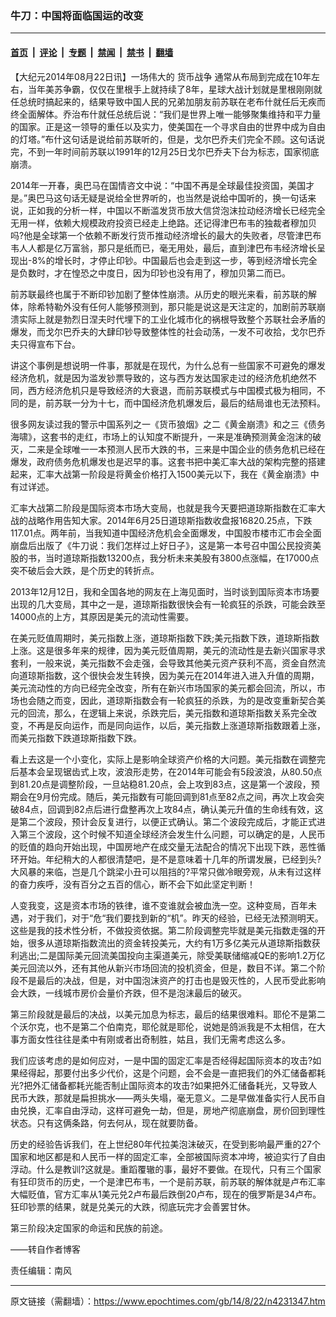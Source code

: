 ### 牛刀：中国将面临国运的改变

---

#### [首页](../../../..?n4231347) &nbsp;|&nbsp; [评论](../../../../../epoch-comment?n4231347) &nbsp;|&nbsp; [专题](../../../../../epoch-special?n4231347) &nbsp;|&nbsp; [禁闻](../../../../../epoch-news?n4231347) &nbsp;|&nbsp; [禁书](../../../../../books?n4231347) &nbsp;|&nbsp; [翻墙](https://github.com/gfw-breaker/nogfw/blob/master/README.md?n4231347)


<div class="post_content" id="artbody" itemprop="articleBody">
 <!-- article content begin -->
 <p>
  【大纪元2014年08月22日讯】一场伟大的
  <ok href="https://www.epochtimes.com/gb/tag/%E8%B4%A7%E5%B8%81%E6%88%98%E4%BA%89.html">
   货币战争
  </ok>
  通常从布局到完成在10年左右，当年美苏争霸，仅仅在里根手上就持续了8年，星球大战计划就是里根刚刚就任总统时搞起来的，结果导致中国人民的兄弟加朋友前苏联在老布什就任后无疾而终全面解体。乔治布什就任总统后说：“我们是世界上唯一能够聚集维持和平力量的国家。正是这一领导的重任以及实力，使美国在一个寻求自由的世界中成为自由的灯塔。”布什这句话是说给前苏联听的，但是，戈尔巴乔夫们完全不顾。这句话说完，不到一年时间前苏联以1991年的12月25日戈尔巴乔夫下台为标志，国家彻底崩溃。
 </p>
 <p>
  2014年一开春，奥巴马在国情咨文中说：“中国不再是全球最佳投资国，美国才是。”奥巴马这句话无疑是说给全世界听的，也当然是说给中国听的，换一句话来说，正如我的分析一样，中国以不断滥发货币放大信贷泡沫拉动经济增长已经完全无用一样，依赖大规模政府投资已经走上绝路。还记得津巴布韦的独裁者穆加贝吗?他是全球第一个依赖不断发行货币推动经济增长的最大的失败者，尽管津巴布韦人人都是亿万富翁，那只是纸而已，毫无用处，最后，直到津巴布韦经济增长呈现出-8%的增长时，才停止印钞。中国最后也会走到这一步，等到经济增长完全是负数时，才在惶恐之中度日，因为印钞也没有用了，穆加贝第二而已。
 </p>
 <p>
  前苏联最终也属于不断印钞加剧了整体性崩溃。从历史的眼光来看，前苏联的解体，除希特勒外没有任何人能够预测到，那只能是说这是天注定的，加剧前苏联崩溃实际上就是勃烈日涅夫时代埋下的工业化城市化的祸根导致整个苏联社会矛盾的爆发，而戈尔巴乔夫的大肆印钞导致整体性的社会动荡，一发不可收拾，戈尔巴乔夫只得宣布下台。
 </p>
 <p>
  讲这个事例是想说明一件事，那就是在现代，为什么总有一些国家不可避免的爆发经济危机，就是因为滥发钞票导致的，这与西方发达国家走过的经济危机绝然不同，西方经济危机只是导致经济的大衰退，而前苏联模式与中国模式极为相同，不同的是，前苏联一分为十七，而中国经济危机爆发后，最后的结局谁也无法预料。
 </p>
 <p>
  很多网友读过我的警示中国系列之一《货币狼烟》之二《黄金崩溃》和之三《债务海啸》，这套书的走红，市场上的认知度不断提升，一来是准确预测黄金泡沫的破灭，二来是全球唯一一本预测人民币大跌的书，三来是中国企业的债务危机已经在爆发，政府债务危机爆发也是迟早的事。这套书把中美汇率大战的架构完整的搭建起来，汇率大战第一阶段是将黄金价格打入1500美元以下，我在《黄金崩溃》中有过详述。
 </p>
 <p>
  汇率大战第二阶段是国际资本市场大变局，也就是我今天要把道琼斯指数在汇率大战的战略作用告知大家。2014年6月25日道琼斯指数收盘报16820.25点，下跌117.01点。两年前，当我知道中国经济危机会全面爆发，中国股市楼市汇市会全面崩盘后出版了《牛刀说：我们怎样过上好日子》，这是第一本号召中国公民投资美股的书，当时道琼斯指数13200点，我分析未来美股有3800点涨幅，在17000点突不破后会大跌，是个历史的转折点。
 </p>
 <p>
  2013年12月12日，我和全国各地的网友在上海见面时，当时谈到国际资本市场要出现的几大变局，其中之一是，道琼斯指数很快会有一轮疯狂的杀跌，可能会跌至14000点的上方，其原因是美元的流动性需要。
 </p>
 <p>
  在美元贬值周期时，美元指数上涨，道琼斯指数下跌;美元指数下跌，道琼斯指数上涨。这是很多年来的规律，因为美元贬值周期，美元的流动性是去新兴国家寻求套利，一般来说，美元指数不会走强，会导致其他美元资产获利不高，资金自然流向道琼斯指数，这个很快会发生转换，因为美元在2014年进入进入升值的周期，美元流动性的方向已经完全改变，所有在新兴市场国家的美元都会回流，所以，市场也会随之而变，因此，道琼斯指数会有一轮疯狂的杀跌，为的是改变重新契合美元的回流，那么，在逻辑上来说，杀跌完后，美元指数和道琼斯指数关系完全改变，不再是反向运作，而是同向运作，以后，美元指数上涨道琼斯指数跟着上涨，而美元指数下跌道琼斯指数下跌。
 </p>
 <p>
  看上去这是一个小变化，实际上是影响全球资产价格的大问题。美元指数在调整完后基本会呈现锯齿式上攻，波浪形走势，在2014年可能会有5段波浪，从80.50点到81.20点是调整阶段，一旦站稳81.20点，会上攻到83点，这是第一个波段，预期会在9月份完成。随后，美元指数有可能回调到81点至82点之间，再次上攻会突破84点，回调到82点后进行盘整再次上攻84点，确认美元升值的生命线有效，这是第二个波段，预计会反复进行，以便正式确认。第二个波段完成后，才能正式进入第三个波段，这个时候不知道全球经济会发生什么问题，可以确定的是，人民币的贬值的趋向开始出现，中国房地产在成交量无法配合的情况下出现下跌，恶性循环开始。年纪稍大的人都很清楚吧，是不是意味着十几年的所谓发展，已经到头?大风暴的来临，岂是几个跳梁小丑可以阻挡的?平常只做冷眼旁观，从未有过这样的奋力疾呼，没有百分之五百的信心，断不会下如此坚定判断！
 </p>
 <p>
  人变我变，这是资本市场的铁律，谁不变谁就会被血洗一空。这种变局，百年未遇，对于我们，对于“危“我们要找到新的“机”。昨天的经验，已经无法预测明天。这些是我的技术性分析，不做投资依据。第二阶段调整完毕就是美元指数走强的开始，很多从道琼斯指数流出的资金转投美元，大约有1万多亿美元从道琼斯指数获利逃出;二是国际美元回流美国投向主渠道美元，除受美联储缩减QE的影响1.2万亿美元回流以外，还有其他从新兴市场回流的投机资金，但是，数目不详。第二个阶段不是最后的决战，但是，对中国泡沫资产的打击也是毁灭性的，人民币受此影响会大跌，一线城市房价会量价齐跌，但不是泡沫最后的破灭。
 </p>
 <p>
  第三阶段就是最后的决战，以美元加息为标志，最后的结果很难料。耶伦不是第二个沃尔克，也不是第二个伯南克，耶伦就是耶伦，说她是鸽派我是不太相信，在大事方面女性往往是柔中有刚或者出奇制胜，姑且，我们无需考虑这么多。
 </p>
 <p>
  我们应该考虑的是如何应对，一是中国的固定汇率是否经得起国际资本的攻击?如果经得起，那要付出多少代价，这是个问题，会不会是一直把我们的外汇储备都耗光?把外汇储备都耗光能否制止国际资本的攻击?如果把外汇储备耗光，又导致人民币大跌，那就是扁担挑水——两头失塌，毫无意义。二是早做准备实行人民币自由兑换，汇率自由浮动，这样可避免一劫，但是，房地产彻底崩盘，房价回到理性状态。只有这俩条路，何去何从，现在就要防备。
 </p>
 <p>
  历史的经验告诉我们，在上世纪80年代拉美泡沫破灭，在受到影响最严重的27个国家和地区都是和人民币一样的固定汇率，全部被国际资本冲垮，被迫实行了自由浮动。什么是教训?这就是。重蹈覆辙的事，最好不要做。在现代，只有三个国家有狂印货币的历史，一个是津巴布韦，一个是前苏联，前苏联的解体就是卢布汇率大幅贬值，官方汇率从1美元兑2卢布最后跌倒20卢布，现在的俄罗斯是34卢布。狂印钞票的结果，就是兑美元的大跌，彻底玩完才会善罢甘休。
 </p>
 <p>
  第三阶段决定国家的命运和民族的前途。
 </p>
 <p>
  ——转自作者博客
 </p>
 <p>
  责任编辑：南风
 </p>
 <!-- article content end -->
 <div id="below_article_ad">
 </div>
</div>


---

原文链接（需翻墙）：https://www.epochtimes.com/gb/14/8/22/n4231347.htm